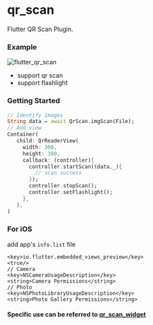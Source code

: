 # qr_scan

Flutter QR Scan Plugin.

### Example
![flutter_qr_scan](https://github.com/Gentleflow/qr_scan/tree/master/screenshot/flutter_qr_scan.gif)

- support qr scan
- support flashlight

### Getting Started
```dart
// Identify images
String data = await QrScan.imgScan(File);
// Add view
Container(
   child: QrReaderView(
     width: 300,
     height: 300,
     callback: (controller){
       controller.startScan((data,_){
         // scan success 
       });
       controller.stopScan();
       controller.setFlashlight();
     },
   ),
)
```

### For iOS 
add app's `info.list` file
```
<key>io.flutter.embedded_views_preview</key>
<true/>
// Camera
<key>NSCameraUsageDescription</key>
<string>Camera Permissions</string>
// Photo
<key>NSPhotoLibraryUsageDescription</key>
<string>Photo Gallery Permissions</string>
```

#### Specific use can be referred to [qr_scan_widget](https://github.com/Gentleflow/qr_scan/blob/master/example/lib/qr_scan_widget.dart)

